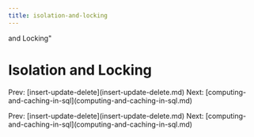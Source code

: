 ```yaml
---
title: isolation-and-locking
---
```


and Locking\"

# Isolation and Locking

Prev:
\[insert-update-delete](insert-update-delete.md)
Next:
\[computing-and-caching-in-sql](computing-and-caching-in-sql.md)

Prev:
\[insert-update-delete](insert-update-delete.md)
Next:
\[computing-and-caching-in-sql](computing-and-caching-in-sql.md)
